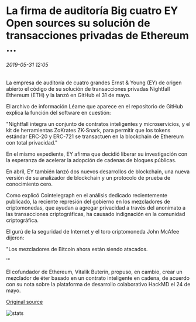 # La firma de auditoría Big cuatro EY Open sources su solución de transacciones privadas de Ethereum ...

###### 2019-05-31 12:05

La empresa de auditoría de cuatro grandes Ernst & Young (EY) de origen abierto el código de su solución de transacciones privadas Nightfall Ethereum (ETH) y la lanzó en GitHub el 31 de mayo.

El archivo de información Léame que aparece en el repositorio de GitHub explica la función del software en cuestión:

"Nightfall integra un conjunto de contratos inteligentes y microservicios, y el kit de herramientas ZoKrates ZK-Snark, para permitir que los tokens estándar ERC-20 y ERC-721 se transactuen en la blockchain de Ethereum con total privacidad."

En el mismo expediente, EY afirma que decidió liberar su investigación con la esperanza de acelerar la adopción de cadenas de bloques públicas.

En abril, EY también lanzó dos nuevos desarrollos de blockchain, una nueva versión de su analizador de blockchain y un protocolo de prueba de conocimiento cero.

Como explicó Cointelegraph en el análisis dedicado recientemente publicado, la reciente represión del gobierno en los mezcladores de criptomonedas, que ayudan a agregar privacidad a través del anonimato a las transacciones criptográficas, ha causado indignación en la comunidad criptográfica.

El gurú de la seguridad de Internet y el toro criptomoneda John McAfee dijeron:

"Los mezcladores de Bitcoin ahora están siendo atacados.

'"

El cofundador de Ethereum, Vitalik Buterin, propuso, en cambio, crear un mezclador de éter basado en un contrato inteligente en cadena, de acuerdo con su nota sobre la plataforma de desarrollo colaborativo HackMD el 24 de mayo.

[Original source](https://cointelegraph.com/news/big-four-auditing-firm-ey-open-sources-its-ethereum-private-transaction-solution)

![stats](https://c.statcounter.com/11760860/0/a89fa40b/1/ "stats")